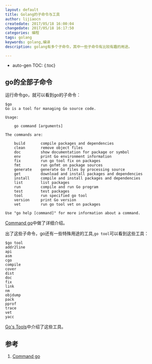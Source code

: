 ```yaml
---
layout: default
title: Golang的子命令与工具
author: lijiaocn
createdate: 2017/05/18 16:00:04
changedate: 2017/05/18 16:17:50
categories: 编程
tags: golang
keywords: golang,编译
description: golang有多个子命令，其中一些子命令有比较有趣的用途。

---
```


* auto-gen TOC:
{:toc}

## go的全部子命令

运行命令go，就可以看到go的子命令：

	$go
	Go is a tool for managing Go source code.
	
	Usage:
		
		go command [arguments]
		
	The commands are:
		
		build       compile packages and dependencies
		clean       remove object files
		doc         show documentation for package or symbol
		env         print Go environment information
		fix         run go tool fix on packages
		fmt         run gofmt on package sources
		generate    generate Go files by processing source
		get         download and install packages and dependencies
		install     compile and install packages and dependencies
		list        list packages
		run         compile and run Go program
		test        test packages
		tool        run specified go tool
		version     print Go version
		vet         run go tool vet on packages
		
	Use "go help [command]" for more information about a command.

[Command go][1]中做了详细介绍。

出了这些子命令，go还有一些特殊用途的工具,`go tool`可以看到这些工具：

	$go tool
	addr2line
	api
	asm
	cgo
	compile
	cover
	dist
	doc
	fix
	link
	nm
	objdump
	pack
	pprof
	trace
	vet
	yacc

[Go's Tools][2]中介绍了这些工具。

## 参考

1. [Command go][1]

[1]: https://golang.org/cmd/go/  "Command go" 
[2]: https://golang.org/cmd/ "Go's Tools"
